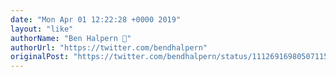 ```yaml
---
date: "Mon Apr 01 12:22:28 +0000 2019"
layout: "like"
authorName: "Ben Halpern 🎉"
authorUrl: "https://twitter.com/bendhalpern"
originalPost: "https://twitter.com/bendhalpern/status/1112691698050711552"
---
```

